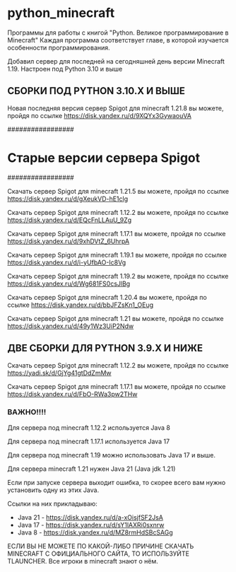 # python_minecraft
Программы для работы с книгой "Python. Великое программирование в Minecraft"
Каждая программа соответствует главе, в которой изучается особенности программирования.

Добавил сервер для последней на сегодняшней день версии Minecraft 1.19. Настроен под Python 3.10 и выше

## СБОРКИ ПОД PYTHON 3.10.X И ВЫШЕ

Новая последняя версия сервер Spigot для minecraft 1.21.8 вы можете, пройдя по ссылке https://disk.yandex.ru/d/9XQYx3GywaouVA

#################
# Старые версии сервера Spigot
#################

Скачать сервер Spigot для minecraft 1.21.5 вы можете, пройдя по ссылке https://disk.yandex.ru/d/gXeukVD-hE1clg 

Скачать сервер Spigot для minecraft 1.12.2 вы можете, пройдя по ссылке https://disk.yandex.ru/d/EQcFnLLAuU_9Zg

Скачать сервер Spigot для minecraft 1.17.1 вы можете, пройдя по ссылке https://disk.yandex.ru/d/9xhDVtZ_6UhrpA

Скачать сервер Spigot для minecraft 1.19.1 вы можете, пройдя по ссылке https://disk.yandex.ru/d/i-yUfbAO-Ic8Vg 

Скачать сервер Spigot для minecraft 1.19.2 вы можете, пройдя по ссылке https://disk.yandex.ru/d/Wg681FS0csJlBg

Скачать сервер Spigot для minecraft 1.20.4 вы можете, пройдя по ссылке https://disk.yandex.ru/d/bbJFZsKn1_OEug

Скачать сервер Spigot для minecraft 1.21 вы можете, пройдя по ссылке https://disk.yandex.ru/d/49y1Wz3UiP2Ndw


## ДВЕ СБОРКИ ДЛЯ PYTHON 3.9.X И НИЖЕ

Скачать сервер Spigot для minecraft 1.12.2 вы можете, пройдя по ссылке https://yadi.sk/d/GjYg41gtDdZmMw

Скачать сервер Spigot для minecraft 1.17.1 вы можете, пройдя по ссылке https://disk.yandex.ru/d/FbO-RWa3pw2THw


### ВАЖНО!!!!

Для сервера под minecraft 1.12.2 используется Java 8 

Для сервера под minecraft 1.17.1 используется Java 17

Для сервера под minecraft 1.19 можно использовать Java 17 и выше.

Для сервера minecraft 1.21 нужен Java 21 (Java jdk 1.21)

Если при запуске сервера выходит ошибка, то скорее всего вам нужно установить одну из этих Java.

Ссылки на них прикладываю:
- Java 21 - https://disk.yandex.ru/d/a-xOisjfSF2JsA
- Java 17  - https://disk.yandex.ru/d/sY1lAXRi0sxnrw
- Java 8  - https://disk.yandex.ru/d/MZ8rmHdSBcSAGg

ЕСЛИ ВЫ НЕ МОЖЕТЕ ПО КАКОЙ-ЛИБО ПРИЧИНЕ СКАЧАТЬ MINECRAFT С ОФИЦИАЛЬНОГО САЙТА, ТО ИСПОЛЬЗУЙТЕ TLAUNCHER. Все игроки в minecraft знают о нём.

